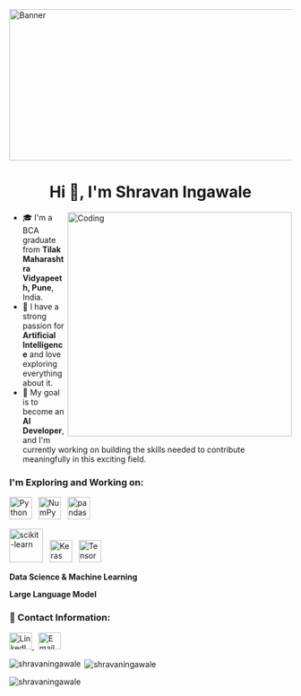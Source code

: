 <img alt="Banner" height="270" width="1200" src="https://github.com/ShravanIngawale/ShravanIngawale/blob/main/Banner.gif">
<h1 align="center">Hi 👋, I'm Shravan Ingawale</h1>
<img align="right" alt="Coding" width="400" src="https://cdn.dribbble.com/userupload/21436944/file/original-3212fe7a869a76063e59d76c39176c45.gif">

- 🎓 I'm a BCA graduate from **Tilak Maharashtra Vidyapeeth, Pune**, India.  
- 🤖 I have a strong passion for **Artificial Intelligence** and love exploring everything about it.  
- 🚀 My goal is to become an **AI Developer**, and I'm currently working on building the skills needed to contribute meaningfully in this exciting field.


<h3 align="left">I'm Exploring and Working on:</h3>

<p>
  <img src="https://cdn.jsdelivr.net/gh/devicons/devicon/icons/python/python-original.svg" alt="Python" width="40"/> &nbsp;
  <img src="https://www.svgrepo.com/show/354127/numpy.svg" alt="NumPy" width="40"/> &nbsp;  
  <img src="https://pandas.pydata.org/static/img/pandas_mark.svg" alt="pandas" width="40"/>
</p>

<p>
  <img src="https://upload.wikimedia.org/wikipedia/commons/0/05/Scikit_learn_logo_small.svg" alt="scikit-learn" width="60"/> &nbsp;
  <img src="https://upload.wikimedia.org/wikipedia/commons/a/ae/Keras_logo.svg" alt="Keras" width="40"/> &nbsp;
  <img src="https://cdn.jsdelivr.net/gh/devicons/devicon/icons/tensorflow/tensorflow-original.svg" alt="TensorFlow" width="40"/>
</p>

<p>
  <b>Data Science & Machine Learning</b>
</p>

<p>
  <b>Large Language Model</b>
</p>

### 📣 Contact Information:
<p>
  <a href="https://linkedin.com/in/shravan-ingawale" target="_blank">
    <img src="https://raw.githubusercontent.com/rahuldkjain/github-profile-readme-generator/master/src/images/icons/Social/linked-in-alt.svg" alt="LinkedIn" height="30" width="40" />
  </a>
  &nbsp;
  <a href="mailto:shravaningawale1313@gmail.com">
    <img src="https://cdn-icons-png.flaticon.com/512/732/732200.png" alt="Email" height="30" width="40"/>
  </a>
</p>

<p><img align="left" src="https://github-readme-stats.vercel.app/api/top-langs?username=shravaningawale&show_icons=true&locale=en&layout=compact" alt="shravaningawale" /></p>

<p>&nbsp;<img align="center" src="https://github-readme-stats.vercel.app/api?username=shravaningawale&show_icons=true&locale=en" alt="shravaningawale" /></p>

<p><img align="center" src="https://github-readme-streak-stats.herokuapp.com/?user=shravaningawale&" alt="shravaningawale" /></p>
